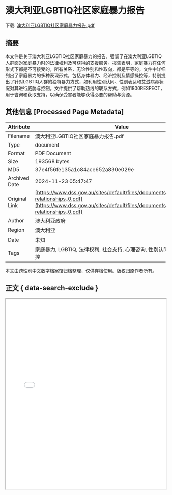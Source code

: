 # 澳大利亚LGBTIQ社区家庭暴力报告

<!-- tcd_download_link -->
下载: <a href="澳大利亚LGBTIQ社区家庭暴力报告.pdf" download>澳大利亚LGBTIQ社区家庭暴力报告.pdf</a>
<!-- tcd_download_link_end -->

## 摘要

<!-- tcd_abstract -->
本文件是关于澳大利亚LGBTIQ社区家庭暴力的报告，强调了在澳大利亚LGBTIQ人群面对家庭暴力时的法律权利及可获得的支援服务。报告表明，家庭暴力在任何形式下都是不可接受的，所有关系，无论性别和性取向，都是平等的。文件中详细列出了家庭暴力的多种表现形式，包括身体暴力、经济控制及情感操控等，特别提出了针对LGBTIQ人群的独特暴力方式，如利用性别认同、性别表达和艾滋病毒状况对其进行威胁与控制。文件提供了帮助热线的联系方式，例如1800RESPECT，用于咨询和获取支持，以确保受害者能够获得必要的帮助与资源。

<!-- tcd_abstract_end -->

## 其他信息 [Processed Page Metadata]

| Attribute       | Value                                  |
|-----------------|----------------------------------------|
| Filename        | 澳大利亚LGBTIQ社区家庭暴力报告.pdf                             |
| Type            | document                                 |
| Format          | PDF Document                               |
| Size            | 193568 bytes                           |
| MD5             | 37e4f56fe135a1c84ace652a830e029e                                  |
| Archived Date   | 2024-11-23 05:47:47                             |
| Original Link   | [https://www.dss.gov.au/sites/default/files/documents/02_2019/lgbtiq-relationships_0.pdf](https://www.dss.gov.au/sites/default/files/documents/02_2019/lgbtiq-relationships_0.pdf)                         |
| Author          | 澳大利亚政府                               |
| Region          | 澳大利亚                               |
| Date            | 未知                                 |
| Tags            | 家庭暴力, LGBTIQ, 法律权利, 社会支持, 心理咨询, 性别认同, 跨性别, 情感操控                                 |

本文由跨性别中文数字档案馆归档整理，仅供存档使用。版权归原作者所有。


## 正文 { data-search-exclude }

<!-- tcd_main_text -->
<iframe src="../澳大利亚LGBTIQ社区家庭暴力报告.pdf" width="100%" height="600px">
    <p>无法显示PDF，请下载查看。</p>
</iframe>
<!-- tcd_main_text_end -->

